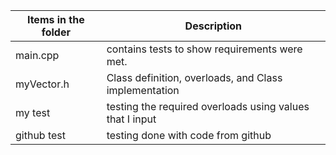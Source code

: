 | Items in the folder | Description    |
|---------------------|------------    |
| main.cpp            | contains tests to show requirements were met. |
| myVector.h          | Class definition, overloads, and Class implementation |
| my test             | testing the required overloads using values that I input |
| github test         | testing done with code from github|
